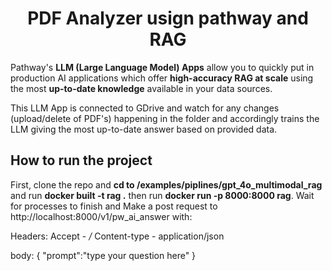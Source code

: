 <div align="center">

# PDF Analyzer usign pathway and RAG
</div>

Pathway's **LLM (Large Language Model) Apps** allow you to quickly put in production AI applications which offer **high-accuracy RAG at scale** using the most **up-to-date knowledge** available in your data sources.

This LLM App is connected to GDrive and watch for any changes (upload/delete of PDF's) happening in the folder and accordingly trains the LLM giving the most up-to-date answer based on provided data.


## How to run the project
First, clone the repo and **cd to /examples/piplines/gpt_4o_multimodal_rag** and run **docker built -t rag .** then run **docker run -p 8000:8000 rag**. Wait for processes to finish and Make a post request to http://localhost:8000/v1/pw_ai_answer with:

Headers:
Accept - */*
Content-type - application/json

body:
{
  "prompt":"type your question here"
}

